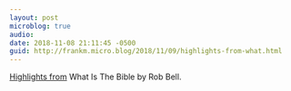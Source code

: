 ```yaml
---
layout: post
microblog: true
audio: 
date: 2018-11-08 21:11:45 -0500
guid: http://frankm.micro.blog/2018/11/09/highlights-from-what.html
---
```

[Highlights from](https://www.goodreads.com/notes/34214610-what-is-the-bible/5382435-frank-mcpherson?ref=notif_rnsp) What Is The Bible by Rob Bell. 
